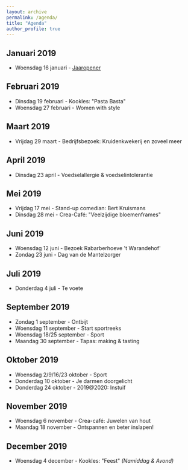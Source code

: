 ```yaml
---
layout: archive
permalink: /agenda/
title: "Agenda"
author_profile: true
---
```


## Januari 2019
- Woensdag 16 januari - [Jaaropener](/assets/media/agenda/2019-01-16-jaaropener.png)

## Februari 2019
- Dinsdag 19 februari - Kookles: "Pasta Basta"
- Woensdag 27 februari - Women with style

## Maart 2019
- Vrijdag 29 maart - Bedrijfsbezoek: Kruidenkwekerij en zoveel meer

## April 2019
- Dinsdag 23 april - Voedselallergie & voedselintolerantie	

## Mei 2019
- Vrijdag 17 mei - Stand-up comedian: Bert Kruismans
- Dinsdag 28 mei - Crea-Café: "Veelzijdige bloemenframes"

## Juni 2019
- Woensdag 12 juni - Bezoek Rabarberhoeve 't Warandehof'
- Zondag 23 juni - Dag van de Mantelzorger

## Juli 2019
- Donderdag 4 juli - Te voete

## September 2019
- Zondag 1 september - Ontbijt
- Woensdag 11 september - Start sportreeks
- Woensdag 18/25 september - Sport
- Maandag 30 september - Tapas: making & tasting

## Oktober 2019
- Woensdag 2/9/16/23 oktober - Sport
- Donderdag 10 oktober - Je darmen doorgelicht	
- Donderdag 24 oktober - 2019@2020: Instuif

## November 2019
- Woensdag 6 november - Crea-café: Juwelen van hout
- Maandag 18 november - Ontspannen en beter inslapen!

## December 2019
- Woensdag 4 december - Kookles: "Feest" _(Namiddag & Avond)_
